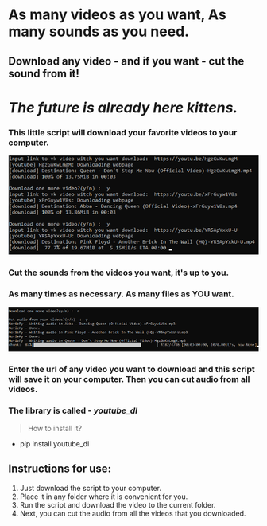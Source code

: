 # As many videos as you want, As many sounds as you need.
## Download any video - and if you want - cut the sound from it!





#  *The future is already here kittens.*
### This little script will download your favorite videos to your computer.
![alt text](https://github.com/DamnFilthy/Video_saver_and_sound_cutter/blob/master/3.png?raw=true)

### Cut the sounds from the videos you want, it's up to you.
### As many times as necessary. As many files as YOU want.

![alt text](https://github.com/DamnFilthy/Video_saver_and_sound_cutter/blob/master/cut.png?raw=true)


### Enter the url of any video you want to download and this script will save it on your computer. Then you can cut audio from all videos.
### The library is called - *youtube_dl*

>How to install it?

- pip install youtube_dl

## Instructions for use:
1. Just download the script to your computer.
2. Place it in any folder where it is convenient for you.
3. Run the script and download the video to the current folder.
4. Next, you can cut the audio from all the videos that you downloaded.

